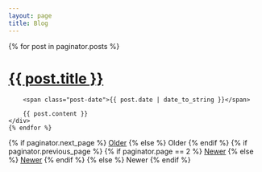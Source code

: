 ```yaml
---
layout: page
title: Blog
---
```

<div class="posts">
	{% for post in paginator.posts %}
	<div class="post">
		<h1 class="post-title">
		<a href="{{ site.baseurl }}/{{ post.url }}">
			{{ post.title }}
		</a>
		</h1>

		<span class="post-date">{{ post.date | date_to_string }}</span>

		{{ post.content }}
	</div>
	{% endfor %}
</div>
<div class="pagination">
	{% if paginator.next_page %}
		<a class="pagination-item older" href="{{ site.baseurl }}/page{{paginator.next_page}}">Older</a>
	{% else %}
		<span class="pagination-item older">Older</span>
	{% endif %}
	{% if paginator.previous_page %}
		{% if paginator.page == 2 %}
		<a class="pagination-item newer" href="{{ site.baseurl }}/">Newer</a>
		{% else %}
		<a class="pagination-item newer" href="{{ site.baseurl }}/page{{paginator.previous_page}}">Newer</a>
		{% endif %}
	{% else %}
		<span class="pagination-item newer">Newer</span>
	{% endif %}
</div>

